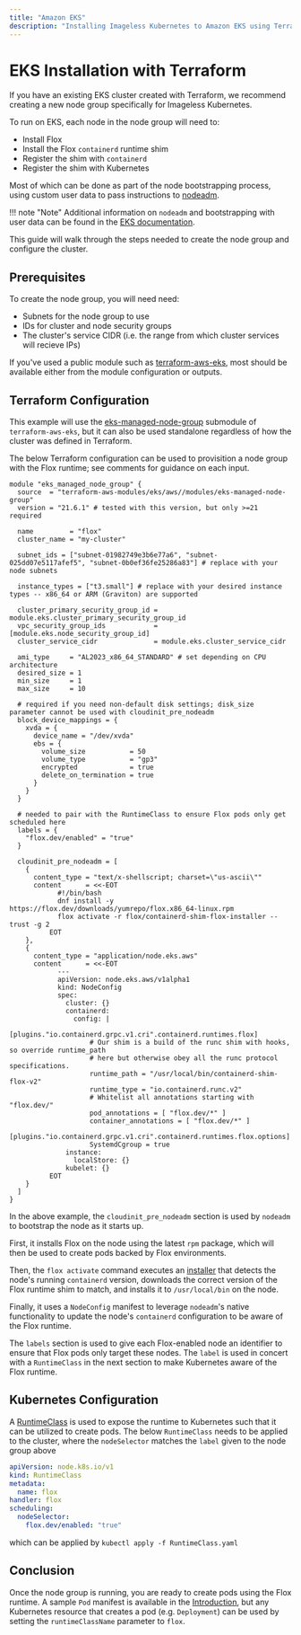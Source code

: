 ```yaml
---
title: "Amazon EKS"
description: "Installing Imageless Kubernetes to Amazon EKS using Terraform"
---
```


# EKS Installation with Terraform
If you have an existing EKS cluster created with Terraform, we recommend creating a new node group specifically for Imageless Kubernetes.

To run on EKS, each node in the node group will need to:

- Install Flox
- Install the Flox `containerd` runtime shim
- Register the shim with `containerd`
- Register the shim with Kubernetes

Most of which can be done as part of the node bootstrapping process, using custom user data to pass instructions to [nodeadm](https://github.com/awslabs/amazon-eks-ami/blob/main/nodeadm). 

!!! note "Note"
    Additional information on `nodeadm` and bootstrapping with user data can be found in the [EKS documentation](https://docs.aws.amazon.com/eks/latest/userguide/launch-templates.html#launch-template-user-data).

This guide will walk through the steps needed to create the node group and configure the cluster.

## Prerequisites
To create the node group, you will need need:

- Subnets for the node group to use
- IDs for cluster and node security groups
- The cluster's service CIDR (i.e. the range from which cluster services will recieve IPs)

If you've used a public module such as [terraform-aws-eks](https://registry.terraform.io/modules/terraform-aws-modules/eks/aws/latest), most should be available either from the module configuration or outputs.

## Terraform Configuration
This example will use the [eks-managed-node-group](https://registry.terraform.io/modules/terraform-aws-modules/eks/aws/latest/submodules/eks-managed-node-group) submodule of `terraform-aws-eks`, but it can also be used standalone regardless of how the cluster was defined in Terraform.

The below Terraform configuration can be used to provisition a node group with the Flox runtime; see comments for guidance on each input.
```hcl title="nodegroup.tf"
module "eks_managed_node_group" {
  source  = "terraform-aws-modules/eks/aws//modules/eks-managed-node-group"
  version = "21.6.1" # tested with this version, but only >=21 required

  name         = "flox"
  cluster_name = "my-cluster"

  subnet_ids = ["subnet-01982749e3b6e77a6", "subnet-025dd07e5117afef5", "subnet-0b0ef36fe25286a83"] # replace with your node subnets

  instance_types = ["t3.small"] # replace with your desired instance types -- x86_64 or ARM (Graviton) are supported

  cluster_primary_security_group_id = module.eks.cluster_primary_security_group_id
  vpc_security_group_ids            = [module.eks.node_security_group_id]
  cluster_service_cidr              = module.eks.cluster_service_cidr

  ami_type     = "AL2023_x86_64_STANDARD" # set depending on CPU architecture
  desired_size = 1
  min_size     = 1
  max_size     = 10

  # required if you need non-default disk settings; disk_size parameter cannot be used with cloudinit_pre_nodeadm
  block_device_mappings = {
    xvda = {
      device_name = "/dev/xvda"
      ebs = {
        volume_size           = 50
        volume_type           = "gp3"
        encrypted             = true
        delete_on_termination = true
      }
    }
  }

  # needed to pair with the RuntimeClass to ensure Flox pods only get scheduled here
  labels = {
    "flox.dev/enabled" = "true"
  }

  cloudinit_pre_nodeadm = [
    {
      content_type = "text/x-shellscript; charset=\"us-ascii\""
      content      = <<-EOT
            #!/bin/bash
            dnf install -y https://flox.dev/downloads/yumrepo/flox.x86_64-linux.rpm
            flox activate -r flox/containerd-shim-flox-installer --trust -g 2
          EOT
    },
    {
      content_type = "application/node.eks.aws"
      content      = <<-EOT
            ---
            apiVersion: node.eks.aws/v1alpha1
            kind: NodeConfig
            spec:
              cluster: {}
              containerd:
                config: |
                  [plugins."io.containerd.grpc.v1.cri".containerd.runtimes.flox]
                    # Our shim is a build of the runc shim with hooks, so override runtime_path
                    # here but otherwise obey all the runc protocol specifications.
                    runtime_path = "/usr/local/bin/containerd-shim-flox-v2"
                    runtime_type = "io.containerd.runc.v2"
                    # Whitelist all annotations starting with "flox.dev/"
                    pod_annotations = [ "flox.dev/*" ]
                    container_annotations = [ "flox.dev/*" ]
                  [plugins."io.containerd.grpc.v1.cri".containerd.runtimes.flox.options]
                    SystemdCgroup = true
              instance:
                localStore: {}
              kubelet: {}
          EOT
    }
  ]
}
```
In the above example, the `cloudinit_pre_nodeadm` section is used by `nodeadm` to bootstrap the node as it starts up.

First, it installs Flox on the node using the latest `rpm` package, which will then be used to create pods backed by Flox environments. 

Then, the `flox activate` command executes an [installer](https://hub.flox.dev/flox/containerd-shim-flox-installer) that detects the node's running `containerd` version, downloads the correct version of the Flox runtime shim to match, and installs it to `/usr/local/bin` on the node. 

Finally, it uses a `NodeConfig` manifest to leverage `nodeadm`'s native functionality to update the node's `containerd` configuration to be aware of the Flox runtime.

The `labels` section is used to give each Flox-enabled node an identifier to ensure that Flox pods only target these nodes. The `label` is used in concert with a `RuntimeClass` in the next section to make Kubernetes aware of the Flox runtime.

## Kubernetes Configuration
A [RuntimeClass](https://kubernetes.io/docs/concepts/containers/runtime-class/) is used to expose the runtime to Kubernetes such that it can be utilized to create pods. 
The below `RuntimeClass` needs to be applied to the cluster, where the `nodeSelector` matches the `label` given to the node group above
```yaml title="RuntimeClass.yaml"
apiVersion: node.k8s.io/v1
kind: RuntimeClass
metadata:
  name: flox
handler: flox
scheduling:
  nodeSelector:
    flox.dev/enabled: "true"
```
which can be applied by `kubectl apply -f RuntimeClass.yaml`

## Conclusion
Once the node group is running, you are ready to create pods using the Flox runtime. 
A sample `Pod` manifest is available in the [Introduction][intro-section], but any Kubernetes resource that creates a pod (e.g. `Deployment`) can be used by setting the `runtimeClassName` parameter to `flox`.

[intro-section]: ../../intro.md
